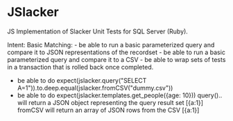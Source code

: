 # JSlacker
JS Implementation of Slacker Unit Tests for SQL Server (Ruby).


Intent:
  Basic Matching:
    - be able to run a basic parameterized query and compare it to JSON representations of the recordset
    - be able to run a basic parameterized query and compare it to a CSV
    - be able to wrap sets of tests in a transaction that is rolled back once completed.
  - be able to do expect(jslacker.query("SELECT A=1")).to.deep.equal(jslacker.fromCSV("dummy.csv"))
  - be able to do expect(jslacker.templates.get_people({age: 10}))
query().. will return a JSON object representing the query result set
[{a:1}]
fromCSV will return an array of JSON rows from the CSV
[{a:1}]
